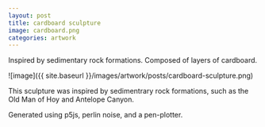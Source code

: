 ```yaml
---
layout: post
title: cardboard sculpture
image: cardboard.png
categories: artwork
---
```


Inspired by sedimentary rock formations. Composed of layers of cardboard.

![image]({{ site.baseurl }}/images/artwork/posts/cardboard-sculpture.png)

This sculpture was inspired by sedimentrary rock formations, such as the Old Man of Hoy and Antelope Canyon.

Generated using p5js, perlin noise, and a pen-plotter.